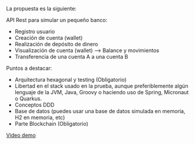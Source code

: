 La propuesta es la siguiente:

API Rest para simular un pequeño banco:
 - Registro usuario
 - Creación de cuenta (wallet)
 - Realización de depósito de dinero
 - Visualización de cuenta (wallet) --> Balance y movimientos
 - Transferencia de una cuenta A a una cuenta B

Puntos a destacar:
 - Arquitectura hexagonal y testing (Obligatorio)
- Libertad en el stack usado en la prueba, aunque preferiblemente algún lenguaje de la JVM, Java, Groovy o  haciendo uso de Spring, Micronaut o Quarkus.
- Conceptos DDD
- Base de datos (puedes usar una base de datos simulada en memoria, H2 en memoria, etc)
- Parte Blockchain (Obligatorio)  

[Video demo](https://www.youtube.com/watch?v=vroECrMF62g)